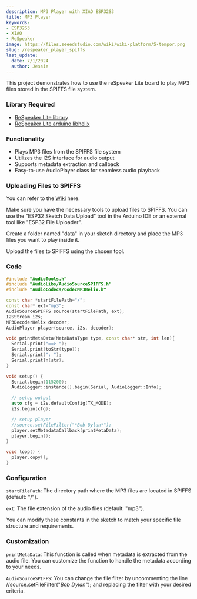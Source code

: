 ```yaml
---
description: MP3 Player with XIAO ESP32S3
title: MP3 Player
keywords:
- ESP32S3
- XIAO
- ReSpeaker
image: https://files.seeedstudio.com/wiki/wiki-platform/S-tempor.png
slug: /respeaker_player_spiffs
last_update:
  date: 7/1/2024
  author: Jessie
---
```



This project demonstrates how to use the reSpeaker Lite board to play MP3 files stored in the SPIFFS file system.



### Library Required

* [ReSpeaker Lite library](https://github.com/limengdu/reSpeaker_Lite-Arduino-Library.git)
* [ReSpeaker Lite arduino libhelix](https://github.com/limengdu/reSpeaker_Lite-arduino-libhelix)

### Functionality

* Plays MP3 files from the SPIFFS file system
* Utilizes the I2S interface for audio output
* Supports metadata extraction and callback
* Easy-to-use AudioPlayer class for seamless audio playback


### Uploading Files to SPIFFS

You can refer to the [Wiki](https://wiki.seeedstudio.com/xiao_esp32s3_sense_filesystem/#serial-peripheral-interface-flash-file-system-spiffs) here.

Make sure you have the necessary tools to upload files to SPIFFS. You can use the "ESP32 Sketch Data Upload" tool in the Arduino IDE or an external tool like "ESP32 File Uploader".

Create a folder named "data" in your sketch directory and place the MP3 files you want to play inside it.

Upload the files to SPIFFS using the chosen tool.

### Code

```cpp
#include "AudioTools.h"
#include "AudioLibs/AudioSourceSPIFFS.h"
#include "AudioCodecs/CodecMP3Helix.h"

const char *startFilePath="/";
const char* ext="mp3";
AudioSourceSPIFFS source(startFilePath, ext);
I2SStream i2s;
MP3DecoderHelix decoder;
AudioPlayer player(source, i2s, decoder);

void printMetaData(MetaDataType type, const char* str, int len){
  Serial.print("==> ");
  Serial.print(toStr(type));
  Serial.print(": ");
  Serial.println(str);
}

void setup() {
  Serial.begin(115200);
  AudioLogger::instance().begin(Serial, AudioLogger::Info);

  // setup output
  auto cfg = i2s.defaultConfig(TX_MODE);
  i2s.begin(cfg);

  // setup player
  //source.setFileFilter("*Bob Dylan*");
  player.setMetadataCallback(printMetaData);
  player.begin();
}

void loop() {
  player.copy();
}
```


### Configuration

`startFilePath`: The directory path where the MP3 files are located in SPIFFS (default: "/").

`ext`: The file extension of the audio files (default: "mp3").

You can modify these constants in the sketch to match your specific file structure and requirements.

### Customization

`printMetaData`: This function is called when metadata is extracted from the audio file. You can customize the function to handle the metadata according to your needs.

`AudioSourceSPIFFS`: You can change the file filter by uncommenting the line //source.setFileFilter("*Bob Dylan*"); and replacing the filter with your desired criteria.